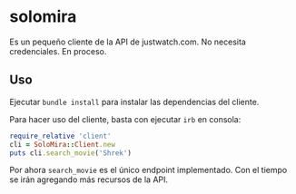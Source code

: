 # solomira

Es un pequeño cliente de la API de justwatch.com. No necesita credenciales. En proceso.

## Uso
Ejecutar `bundle install` para instalar las dependencias del cliente.

Para hacer uso del cliente, basta con ejecutar `irb` en consola:
```ruby
require_relative 'client'
cli = SoloMira::Client.new
puts cli.search_movie('Shrek')
```

Por ahora `search_movie` es el único endpoint implementado. Con el tiempo se irán agregando más recursos de la API.
